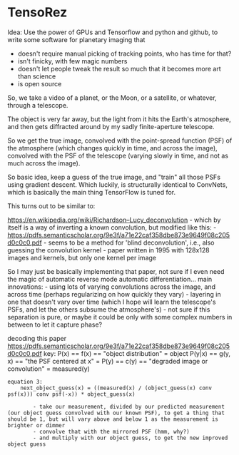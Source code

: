 ﻿TensoRez
==========

Idea: Use the power of GPUs and Tensorflow and python and github, to write some software for planetary imaging that
- doesn't require manual picking of tracking points, who has time for that?
- isn't finicky, with few magic numbers
- doesn't let people tweak the result so much that it becomes more art than science
- is open source

So, we take a video of a planet, or the Moon, or a satellite, or whatever, through a telescope.

The object is very far away, but the light from it hits the Earth's atmosphere, and then gets diffracted around by my sadly finite-aperture telescope.

So we get the true image, convolved with the point-spread function (PSF) of the atmosphere (which changes quickly in time, and across the image), convolved with the PSF of the telescope (varying slowly in time, and not as much across the image).

So basic idea, keep a guess of the true image, and "train" all those PSFs using gradient descent.  Which luckily, is structurally identical to ConvNets, which is basically the main thing TensorFlow is tuned for.

This turns out to be similar to:

https://en.wikipedia.org/wiki/Richardson–Lucy_deconvolution
	- which by itself is a way of inverting a known convolution, but modified like this:
	- https://pdfs.semanticscholar.org/9e3f/a71e22caf358dbe873e9649f08c205d0c0c0.pdf
		- seems to be a method for 'blind deconvolution', i.e., also guessing the convolution kernel
		- paper written in 1995 with 128x128 images and kernels, but only one kernel per image
		
So I may just be basically implementing that paper, not sure if I even need the magic of automatic reverse mode automatic differentiation...
	main innovations:
		- using lots of varying convolutions across the image, and across time (perhaps regularizing on how quickly they vary)
		- layering in one that doesn't vary over time (which I hope will learn the telescope's PSFs, and let the others subsume the atmosphere's)
			- not sure if this separation is pure, or maybe it could be only with some complex numbers in between to let it capture phase?
			
			
decoding this paper
https://pdfs.semanticscholar.org/9e3f/a71e22caf358dbe873e9649f08c205d0c0c0.pdf
	key:
		P(x) == f(x) == "object distribution" = object
		P(y|x) == g(y, x) == "the PSF centered at x" = 
		P(y) == c(y) == "degraded image or convolution" = measured(y)
		
	equation 3:
		next_object_guess(x) = ((measured(x) / (object_guess(x) conv psf(x))) conv psf(-x)) * object_guess(x)
		
			- take our measurement, divided by our predicted measurement (our object guess convolved with our known PSF), to get a thing that should be 1, but will vary above and below 1 as the measurement is brighter or dimmer
			- convolve that with the mirrored PSF (hmm, why?)
			- and multiply with our object guess, to get the new improved object guess
		